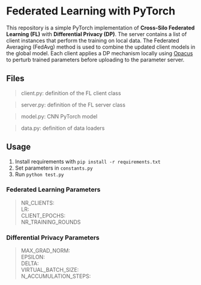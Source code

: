 # Federated Learning with PyTorch

This repository is a simple PyTorch implementation of **Cross-Silo Federated Learning (FL)** with **Differential Privacy (DP)**.
The server contains a list of client instances that perform the training on local data. The Federated Averaging (FedAvg)
method is used to combine the updated client models in the global model.
Each client applies a DP mechanism locally using [Opacus](https://opacus.ai/) to perturb trained parameters before uploading to the parameter server.

## Files

> client.py: definition of the FL client class

> server.py: definition of the FL server class

> model.py: CNN PyTorch model

> data.py: definition of data loaders

## Usage
1. Install requirements with ```pip install -r requirements.txt```
2. Set parameters in ```constants.py```
3. Run ```python test.py```

### Federated Learning Parameters

> NR_CLIENTS: <br>
> LR: <br>
> CLIENT_EPOCHS: <br>
> NR_TRAINING_ROUNDS

### Differential Privacy Parameters

> MAX_GRAD_NORM: <br>
> EPSILON: <br>
> DELTA: <br>
> VIRTUAL_BATCH_SIZE: <br>
> N_ACCUMULATION_STEPS: <br>
